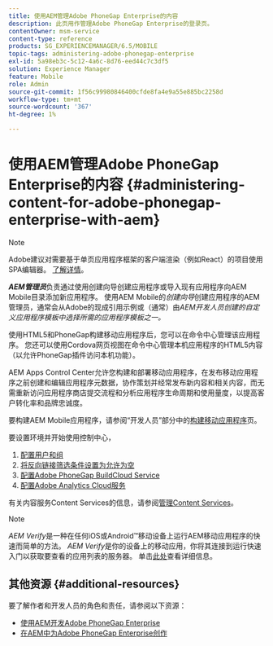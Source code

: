 ```yaml
---
title: 使用AEM管理Adobe PhoneGap Enterprise的内容
description: 此页用作管理Adobe PhoneGap Enterprise的登录页。
contentOwner: msm-service
content-type: reference
products: SG_EXPERIENCEMANAGER/6.5/MOBILE
topic-tags: administering-adobe-phonegap-enterprise
exl-id: 5a98eb3c-5c12-4a6c-8d76-eed44c7c3df5
solution: Experience Manager
feature: Mobile
role: Admin
source-git-commit: 1f56c99980846400cfde8fa4e9a55e885bc2258d
workflow-type: tm+mt
source-wordcount: '367'
ht-degree: 1%

---
```


# 使用AEM管理Adobe PhoneGap Enterprise的内容 {#administering-content-for-adobe-phonegap-enterprise-with-aem}

>[!NOTE]
>
>Adobe建议对需要基于单页应用程序框架的客户端渲染（例如React）的项目使用SPA编辑器。 [了解详情](/help/sites-developing/spa-overview.md)。

***AEM管理员***&#x200B;负责通过使用创建向导创建应用程序或导入现有应用程序向AEM Mobile目录添加新应用程序。 使用AEM Mobile的&#x200B;*创建向导*&#x200B;创建应用程序的AEM管理员，通常会从Adobe的现成引用示例或（通常）由&#x200B;*AEM开发人员创建的自定义应用程序模板中选择所需的应用程序模板之一。*

使用HTML5和PhoneGap构建移动应用程序后，您可以在命令中心管理该应用程序。 您还可以使用Cordova网页视图在命令中心管理本机应用程序的HTML5内容（以允许PhoneGap插件访问本机功能）。

AEM Apps Control Center允许您构建和部署移动应用程序，在发布移动应用程序之前创建和编辑应用程序元数据，协作策划并经常发布新内容和相关内容，而无需重新访问应用程序商店提交流程和分析应用程序生命周期和使用量度，以提高客户转化率和品牌忠诚度。

要构建AEM Mobile应用程序，请参阅“开发人员”部分中的[构建移动应用程序](/help/mobile/building-app-mobile-phonegap.md)页。

要设置环境并开始使用控制中心，

1. [配置用户和组](/help/mobile/configure-users-groups.md)
1. [将反向链接筛选条件设置为允许为空](/help/mobile/setting-referrer-filter-empty.md)
1. [配置Adobe PhoneGap BuildCloud Service](/help/mobile/configure-phonegap-build-cloud.md)
1. [配置Adobe Analytics Cloud服务](/help/mobile/configure-adobe-mobile-cloud-service.md)

有关内容服务Content Services的信息，请参阅[管理Content Services](/help/mobile/developing-content-services.md)。

>[!NOTE]
>
>*AEM Verify*&#x200B;是一种在任何iOS或Android™移动设备上运行AEM移动应用程序的快速而简单的方法。 *AEM Verify*&#x200B;是你的设备上的移动应用，你将其连接到运行快速入门以获取要查看的应用列表的服务器。 单击[此处](/help/mobile/phonegap-mobile-quickstart.md)查看详细信息。

## 其他资源 {#additional-resources}

要了解作者和开发人员的角色和责任，请参阅以下资源：

* [使用AEM开发Adobe PhoneGap Enterprise](/help/mobile/developing-in-phonegap.md)
* [在AEM中为Adobe PhoneGap Enterprise创作](/help/mobile/phonegap.md)
